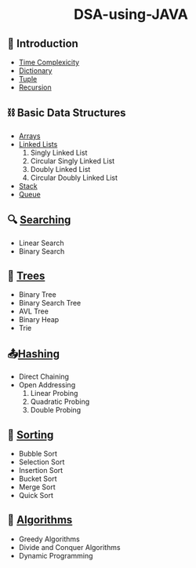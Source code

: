 <h1 style="text-align:center"> DSA-using-JAVA</h1>
<h2> 🚀 Introduction</h2>
<ul>
  <li><a href="https://github.com/ChebroluTejaswi/DSA-using-JAVA-PYTHON/tree/main/1_Time_Complexicity">Time Complexicity</a></li>
  <li><a href="https://github.com/ChebroluTejaswi/DSA-using-JAVA-PYTHON/tree/main/2_Dictionary">Dictionary</a></li>
  <li><a href="https://github.com/ChebroluTejaswi/DSA-using-JAVA-PYTHON/tree/main/3_Tuple">Tuple</a></li>
  <li><a href="https://github.com/ChebroluTejaswi/DSA-using-JAVA-PYTHON/tree/main/4_Recursion">Recursion</a></li>
</ul>
<h2>⛓️ Basic Data Structures</h2>
<ul>
  <li><a href="https://github.com/ChebroluTejaswi/DSA-using-JAVA-PYTHON/tree/main/5_Array">Arrays</a></li>
  <li><a href="https://github.com/ChebroluTejaswi/DSA-using-JAVA-PYTHON/tree/main/Linked_List">Linked Lists</a>
    <ol>
      <li>Singly Linked List</li>
      <li>Circular Singly Linked List</li>
      <li>Doubly Linked List</li>
      <li>Circular Doubly Linked List</li>
    </ol>
  </li>
  <li><a href="https://github.com/ChebroluTejaswi/DSA-using-JAVA-PYTHON/tree/main/Stack">Stack</a></li>
  <li><a href="https://github.com/ChebroluTejaswi/DSA-using-JAVA-PYTHON/tree/main/Queue">Queue</a></li>
</ul>
<h2>&#128269; <a href="https://github.com/ChebroluTejaswi/DSA-using-JAVA-PYTHON/tree/main/Searching">Searching</a> </h2>
<ul>
  <li>Linear Search</li>
  <li>Binary Search</li>
</ul>
<h2>&#127794; <a href="https://github.com/ChebroluTejaswi/DSA-using-JAVA-PYTHON/tree/main/Tree">Trees</a> </h2>
<ul>
  <li>Binary Tree</li>
  <li>Binary Search Tree</li>
  <li>AVL Tree</li>
  <li>Binary Heap</li>
  <li>Trie</li>
</ul>
<h2>&#128228;<a href="https://github.com/ChebroluTejaswi/DSA-using-JAVA-PYTHON/tree/main/Hashing">Hashing</a> </h2>
<ul>
  <li>Direct Chaining</li>
  <li>Open Addressing
  <ol>
      <li>Linear Probing</li>
      <li>Quadratic Probing</li>
      <li>Double Probing</li>
    </ol>
  </li>
</ul>
<h2>&#128246; <a href="https://github.com/ChebroluTejaswi/DSA-using-JAVA-PYTHON/tree/main/Sorting">Sorting</a> </h2>
<ul>
  <li>Bubble Sort</li>
  <li>Selection Sort</li>
  <li>Insertion Sort</li>
  <li>Bucket Sort</li>
  <li>Merge Sort</li>
  <li>Quick Sort</li>
</ul>
<h2>&#129518; <a href="https://github.com/ChebroluTejaswi/DSA-using-JAVA-PYTHON/tree/main/Algorithms">Algorithms</a> </h2>
<ul>
  <!-- <li>Graph Algorithms</li> -->
  <li>Greedy Algorithms</li>
  <li>Divide and Conquer Algorithms</li>
  <li>Dynamic Programming</li>
  <!-- <li>Backtracking</li> -->
</ul>
